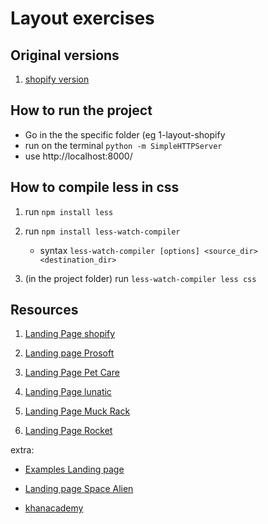 # Layout exercises

## Original versions

1. [shopify version](https://www.shopify.com/free-trial)

## How to run the project

- Go in the the specific folder (eg 1-layout-shopify
- run on the terminal `python -m SimpleHTTPServer`
- use http://localhost:8000/

## How to compile less in css

1. run `npm install less`
2. run `npm install less-watch-compiler`

   - syntax `less-watch-compiler [options] <source_dir> <destination_dir>`

3. (in the project folder) run `less-watch-compiler less css`

## Resources

1. [Landing Page shopify](https://www.shopify.com/free-trial)

2. [Landing page Prosoft](http://kalanidhithemes.com/live-preview/landing-page/prosoft-software-landing-page-html/white-hero/index.html)

3. [Landing Page Pet Care](https://www.wix.com/website-template/view/html/2273?siteId=da59b090-5d88-4c40-9055-0ce3081c362a&metaSiteId=7053bc15-6955-4d8b-b04c-135dcc002652&originUrl=https%3A%2F%2Fwww.wix.com%2Fwebsite%2Ftemplates%2Fhtml%2Fbusiness%2Fpets-animals)

4. [Landing Page lunatic](http://quomodosoft.com/html/lunatic/lunatic/index-3.html)

5. [Landing Page Muck Rack](https://muckrack.com/)

6. [Landing Page Rocket](https://www.templatemonster.com/demo/66268.html)

extra:

- [Examples Landing page](https://blog.hubspot.com/marketing/landing-page-examples-list)

- [Landing page Space Alien](https://www.wix.com/website-template/view/html/1879?siteId=84fbba38-ed8f-4821-af64-79da3b062500&metaSiteId=633149cf-8fbe-40ac-a183-9d4762830524&originUrl=https%3A%2F%2Fwww.wix.com%2Fwebsite%2Ftemplates%2Fhtml%2Fbusiness%2Ftechnology-apps)
- [khanacademy](https://www.khanacademy.org/)
